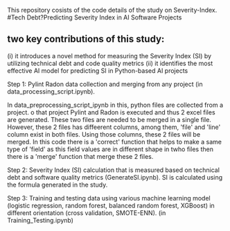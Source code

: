 This repository cosists of the code details of the study on Severity-Index.
#Tech Debt?Predicting Severity Index in AI Software Projects

## two key contributions of this study: 
(i) it introduces a novel method for measuring the Severity Index (SI) by utilizing technical debt and code quality metrics
(ii) it identifies the most effective AI model for predicting SI in Python-based AI projects

Step 1: Pylint Radon data collection and merging from any project (in data_processing_script.ipynb).

In data_preprocessing_script_ipynb in this, python files are collected from a project. o that project Pylint and Radon is executed and thus 2 excel files are generated. These two files are needed to be merged in a single file. However, these 2 files has diffeerent columns, among them, 'file' and 'line' column exist in both files. Using those columns, these 2 files will be merged. In this code there is a 'correct' function that helps to make a same type of 'field' as this field values are in different shape in twho files then there is a 'merge' function that merge these 2 files.


Step 2: Severity Index (SI) calculation that is measured based on technical debt and software quality metrics (GenerateSI.ipynb). SI is calculated using the formula generated in the study.


Step 3: Training and testing data using various machine learning model (logistic regression, random forest, balanced random forest, XGBoost) in different orientation (cross validation, SMOTE-ENN). (in Training_Testing.ipynb)
